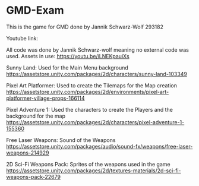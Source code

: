 # GMD-Exam
This is the game for GMD done by Jannik Schwarz-Wolf 293182 

Youtube link: 

All code was done by Jannik Schwarz-wolf meaning no external code was used. 
Assets in use: https://youtu.be/iLNEKpauiXs 

Sunny Land: Used for the Main Menu background
https://assetstore.unity.com/packages/2d/characters/sunny-land-103349

Pixel Art Platformer: Used to create the Tilemaps for the Map creation
https://assetstore.unity.com/packages/2d/environments/pixel-art-platformer-village-props-166114

Pixel Adventure 1: Used the characters to create the Players and the background for the map 
https://assetstore.unity.com/packages/2d/characters/pixel-adventure-1-155360

Free Laser Weapons: Sound of the Weapons 
https://assetstore.unity.com/packages/audio/sound-fx/weapons/free-laser-weapons-214929

2D Sci-Fi Weapons Pack: Sprites of the weapons used in the game
https://assetstore.unity.com/packages/2d/textures-materials/2d-sci-fi-weapons-pack-22679
